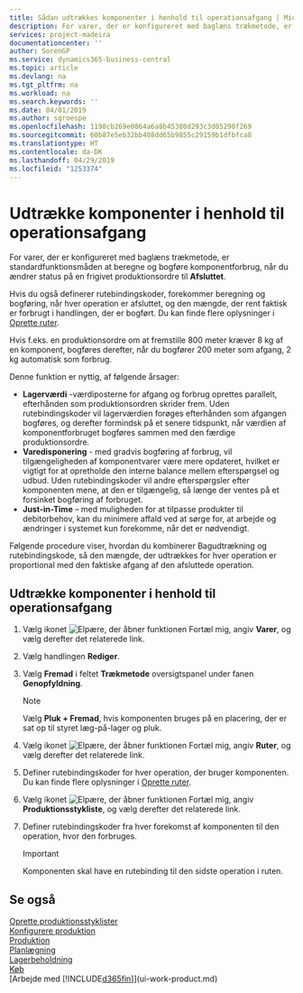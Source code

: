 ```yaml
---
title: Sådan udtrækkes komponenter i henhold til operationsafgang | Microsoft Docs
description: For varer, der er konfigureret med baglæns trækmetode, er standardfunktionsmåden at beregne og bogføre komponentforbrug, når du ændrer status på en frigivet produktionsordre til **Afsluttet**. Du kan finde flere oplysninger i Trækmetode.
services: project-madeira
documentationcenter: ''
author: SorenGP
ms.service: dynamics365-business-central
ms.topic: article
ms.devlang: na
ms.tgt_pltfrm: na
ms.workload: na
ms.search.keywords: ''
ms.date: 04/01/2019
ms.author: sgroespe
ms.openlocfilehash: 1198cb269e0864a6a8b45380d293c3d05290f269
ms.sourcegitcommit: 60b87e5eb32bb408dd65b9855c29159b1dfbfca8
ms.translationtype: HT
ms.contentlocale: da-DK
ms.lasthandoff: 04/29/2019
ms.locfileid: "1253374"
---
```

# <a name="flush-components-according-to-operation-output"></a>Udtrække komponenter i henhold til operationsafgang
For varer, der er konfigureret med baglæns trækmetode, er standardfunktionsmåden at beregne og bogføre komponentforbrug, når du ændrer status på en frigivet produktionsordre til **Afsluttet**.  

Hvis du også definerer rutebindingskoder, forekommer beregning og bogføring, når hver operation er afsluttet, og den mængde, der rent faktisk er forbrugt i handlingen, der er bogført. Du kan finde flere oplysninger i [Oprette ruter](production-how-to-create-routings.md).  

Hvis f.eks. en produktionsordre om at fremstille 800 meter kræver 8 kg af en komponent, bogføres derefter, når du bogfører 200 meter som afgang, 2 kg automatisk som forbrug.  

Denne funktion er nyttig, af følgende årsager:  

-   **Lagerværdi** -værdiposterne for afgang og forbrug oprettes parallelt, efterhånden som produktionsordren skrider frem. Uden rutebindingskoder vil lagerværdien forøges efterhånden som afgangen bogføres, og derefter formindsk på et senere tidspunkt, når værdien af komponentforbruget bogføres sammen med den færdige produktionsordre.  
-   **Varedisponering** - med gradvis bogføring af forbrug, vil tilgængeligheden af komponentvarer være mere opdateret, hvilket er vigtigt for at opretholde den interne balance mellem efterspørgsel og udbud. Uden rutebindingskoder vil andre efterspørgsler efter komponenten mene, at den er tilgængelig, så længe der ventes på et forsinket bogføring af forbruget.  
-   **Just-in-Time** – med muligheden for at tilpasse produkter til debitorbehov, kan du minimere affald ved at sørge for, at arbejde og ændringer i systemet kun forekomme, når det er nødvendigt.  

Følgende procedure viser, hvordan du kombinerer Bagudtrækning og rutebindingskode, så den mængde, der udtrækkes for hver operation er proportional med den faktiske afgang af den afsluttede operation.  

## <a name="to-flush-components-according-to-operation-output"></a>Udtrække komponenter i henhold til operationsafgang  
1.  Vælg ikonet ![Elpære, der åbner funktionen Fortæl mig](media/ui-search/search_small.png "Fortæl mig, hvad du vil foretage dig"), angiv **Varer**, og vælg derefter det relaterede link.  
2.  Vælg handlingen **Rediger**.  
3.  Vælg **Fremad** i feltet **Trækmetode** oversigtspanel under fanen **Genopfyldning**.  

    > [!NOTE]  
    >  Vælg **Pluk + Fremad**, hvis komponenten bruges på en placering, der er sat op til styret læg-på-lager og pluk.  

4.  Vælg ikonet ![Elpære, der åbner funktionen Fortæl mig](media/ui-search/search_small.png "Fortæl mig, hvad du vil foretage dig"), angiv **Ruter**, og vælg derefter det relaterede link.  
5.  Definer rutebindingskoder for hver operation, der bruger komponenten. Du kan finde flere oplysninger i [Oprette ruter](production-how-to-create-routings.md).  
6.  Vælg ikonet ![Elpære, der åbner funktionen Fortæl mig](media/ui-search/search_small.png "Fortæl mig, hvad du vil foretage dig"), angiv **Produktionsstykliste**, og vælg derefter det relaterede link.  
7.  Definer rutebindingskoder fra hver forekomst af komponenten til den operation, hvor den forbruges.

    > [!IMPORTANT]  
    >  Komponenten skal have en rutebinding til den sidste operation i ruten.  

## <a name="see-also"></a>Se også  
[Oprette produktionsstyklister](production-how-to-create-production-boms.md)  
[Konfigurere produktion](production-configure-production-processes.md)  
[Produktion](production-manage-manufacturing.md)    
[Planlægning](production-planning.md)   
[Lagerbeholdning](inventory-manage-inventory.md)  
[Køb](purchasing-manage-purchasing.md)  
[Arbejde med [!INCLUDE[d365fin](includes/d365fin_md.md)]](ui-work-product.md)
